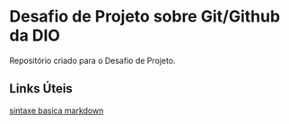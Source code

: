 ﻿# Desafio de Projeto sobre Git/Github da DIO
Repositório criado para o Desafio de Projeto.

## Links Úteis
[sintaxe basica markdown](https://markdownguide.org/basic-syntax/)
